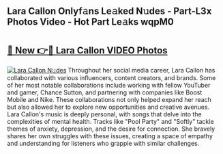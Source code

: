 ## Lara Callon Onlyf𝚊ns Le𝚊ked N𝚞des - Part-L3x Photos Video - Hot Part Le𝚊ks wqpM0

# <h2><a href="http://ab2660.deff.icu/?id=Lara+Callon">🔗 New 👉🔴 Lara Callon VIDEO Photos</a></h2>

[![Lara Callon N𝚞des](https://i.imgur.com/rIISA9y.gif)](http://ab2660.deff.icu/?id=Lara+Callon)
Throughout her social media career, Lara Callon has collaborated with various influencers, content creators, and brands. Some of her most notable collaborations include working with fellow YouTuber and gamer, Chance Sutton, and partnering with companies like Boost Mobile and Nike. These collaborations not only helped expand her reach but also allowed her to explore new opportunities and creative avenues. Lara Callon's music is deeply personal, with songs that delve into the complexities of mental health. Tracks like "Pool Party" and "Softly" tackle themes of anxiety, depression, and the desire for connection. She bravely shares her own struggles with these issues, creating a space of empathy and understanding for listeners who grapple with similar challenges.
